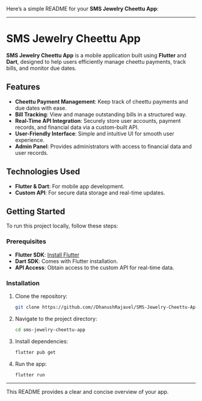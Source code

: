 Here’s a simple README for your **SMS Jewelry Cheettu App**:

---

# SMS Jewelry Cheettu App

**SMS Jewelry Cheettu App** is a mobile application built using **Flutter** and **Dart**, designed to help users efficiently manage cheettu payments, track bills, and monitor due dates.

## Features

- **Cheettu Payment Management**: Keep track of cheettu payments and due dates with ease.
- **Bill Tracking**: View and manage outstanding bills in a structured way.
- **Real-Time API Integration**: Securely store user accounts, payment records, and financial data via a custom-built API.
- **User-Friendly Interface**: Simple and intuitive UI for smooth user experience.
- **Admin Panel**: Provides administrators with access to financial data and user records.

## Technologies Used

- **Flutter & Dart**: For mobile app development.
- **Custom API**: For secure data storage and real-time updates.

## Getting Started

To run this project locally, follow these steps:

### Prerequisites

- **Flutter SDK**: [Install Flutter](https://flutter.dev/docs/get-started/install)
- **Dart SDK**: Comes with Flutter installation.
- **API Access**: Obtain access to the custom API for real-time data.

### Installation

1. Clone the repository:
   ```bash
   git clone https://github.com//DhanushRajavel/SMS-Jewelry-Cheettu-App.git
   ```

2. Navigate to the project directory:
   ```bash
   cd sms-jewelry-cheettu-app
   ```

3. Install dependencies:
   ```bash
   flutter pub get
   ```

4. Run the app:
   ```bash
   flutter run
   ```

---

This README provides a clear and concise overview of your app.

